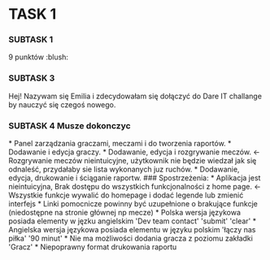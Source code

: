 <h1> TASK 1 </h1>
<h3>SUBTASK 1 </h3>
9 punktów :blush:

<h3>SUBTASK 3</h3>

Hej! Nazywam się Emilia i zdecydowałam się dołączyć do Dare IT challange by nauczyć się czegoś nowego.

<h3>SUBTASK 4 Musze dokonczyc</h3>
* Panel zarządzania graczami, meczami i do tworzenia raportów.
* Dodawanie i edycja graczy.
* Dodawanie, edycja i rozgrywanie meczów. <- Rozgrywanie meczów nieintuicyjne, użytkownik nie będzie wiedzał jak się odnaleść, przydałaby sie lista wykonanych juz ruchów.
* Dodawanie, edycja, drukowanie i ściąganie raportw. 
### Spostrzeżenia:
* Aplikacja jest nieintuicyjna, Brak dostępu do wszystkich funkcjonalności z home page. <-Wszystkie funkcje wywalić do homepage i dodać legende lub zmienić interfejs
* Linki pomocnicze powinny być uzupełnione o brakujące funkcje (niedostępne na stronie głównej np mecze)
* Polska wersja językowa posiada elementy w jęzku angielskim 'Dev team contact' 'submit' 'clear'
* Angielska wersja językowa posiada elementu w języku polskim 'łączy nas piłka' '90 minut' 
* Nie ma możliwości dodania gracza z poziomu zakładki 'Gracz'
* Niepoprawny format drukowania raportu
